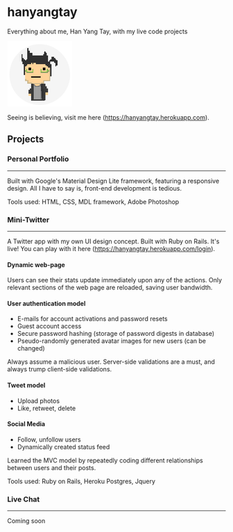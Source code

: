 # hanyangtay

Everything about me, Han Yang Tay, with my live code projects

![alt text](https://github.com/hanyangtay/hanyang/raw/master/app/assets/images/personal/hy.png "Han Yang")


Seeing is believing, visit me here (https://hanyangtay.herokuapp.com).


## Projects

### Personal Portfolio
---

Built with Google's Material Design Lite framework, featuring a responsive design.
All I have to say is, front-end development is tedious. 

Tools used: HTML, CSS, MDL framework, Adobe Photoshop

### Mini-Twitter
---

A Twitter app with my own UI design concept. Built with Ruby on Rails.
It's live! You can play with it here (https://hanyangtay.herokuapp.com/login).

#### Dynamic web-page

Users can see their stats update immediately upon any of the actions. Only relevant sections of the web page are reloaded, saving user bandwidth.
    
#### User authentication model
  * E-mails for account activations and password resets
  * Guest account access
  * Secure password hashing (storage of password digests in database)
  * Pseudo-randomly generated avatar images for new users (can be changed)
  
Always assume a malicious user.
Server-side validations are a must, and always trump client-side validations.
   
#### Tweet model
  * Upload photos
  * Like, retweet, delete
    
#### Social Media
  * Follow, unfollow users
  * Dynamically created status feed
    
Learned the MVC model by repeatedly coding different relationships between users and their posts. 

Tools used: Ruby on Rails, Heroku Postgres, Jquery

### Live Chat
---

Coming soon
